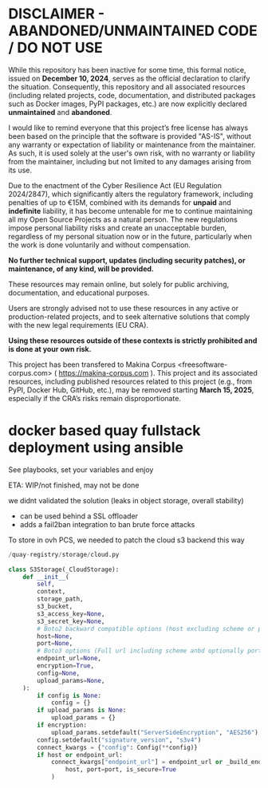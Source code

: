 
DISCLAIMER - ABANDONED/UNMAINTAINED CODE / DO NOT USE
=======================================================
While this repository has been inactive for some time, this formal notice, issued on **December 10, 2024**, serves as the official declaration to clarify the situation. Consequently, this repository and all associated resources (including related projects, code, documentation, and distributed packages such as Docker images, PyPI packages, etc.) are now explicitly declared **unmaintained** and **abandoned**.

I would like to remind everyone that this project’s free license has always been based on the principle that the software is provided "AS-IS", without any warranty or expectation of liability or maintenance from the maintainer.
As such, it is used solely at the user's own risk, with no warranty or liability from the maintainer, including but not limited to any damages arising from its use.

Due to the enactment of the Cyber Resilience Act (EU Regulation 2024/2847), which significantly alters the regulatory framework, including penalties of up to €15M, combined with its demands for **unpaid** and **indefinite** liability, it has become untenable for me to continue maintaining all my Open Source Projects as a natural person.
The new regulations impose personal liability risks and create an unacceptable burden, regardless of my personal situation now or in the future, particularly when the work is done voluntarily and without compensation.

**No further technical support, updates (including security patches), or maintenance, of any kind, will be provided.**

These resources may remain online, but solely for public archiving, documentation, and educational purposes.

Users are strongly advised not to use these resources in any active or production-related projects, and to seek alternative solutions that comply with the new legal requirements (EU CRA).

**Using these resources outside of these contexts is strictly prohibited and is done at your own risk.**

This project has been transfered to Makina Corpus <freesoftware-corpus.com> ( https://makina-corpus.com ). This project and its associated resources, including published resources related to this project (e.g., from PyPI, Docker Hub, GitHub, etc.), may be removed starting **March 15, 2025**, especially if the CRA’s risks remain disproportionate.

# docker based quay fullstack deployment using ansible
See playbooks, set your variables and enjoy

ETA: WIP/not finished, may not be done

we didnt validated the solution (leaks in object storage, overall stability)


- can be used behind a SSL offloader
- adds a fail2ban integration to ban brute force attacks



To store in ovh PCS, we needed to patch the cloud s3 backend this way
```python
/quay-registry/storage/cloud.py
 
class S3Storage(_CloudStorage):
    def __init__(
        self,
        context,
        storage_path,
        s3_bucket,
        s3_access_key=None,
        s3_secret_key=None,
        # Boto2 backward compatible options (host excluding scheme or port)
        host=None,
        port=None,
        # Boto3 options (Full url including scheme anbd optionally port)
        endpoint_url=None,
        encryption=True,
        config=None,
        upload_params=None,
    ):
        if config is None:
            config = {}
        if upload_params is None:
            upload_params = {}
        if encryption:
            upload_params.setdefault("ServerSideEncryption", "AES256")
        config.setdefault("signature_version", "s3v4")
        connect_kwargs = {"config": Config(**config)}
        if host or endpoint_url:
            connect_kwargs["endpoint_url"] = endpoint_url or _build_endpoint_url(
                host, port=port, is_secure=True
            )                                      
```
